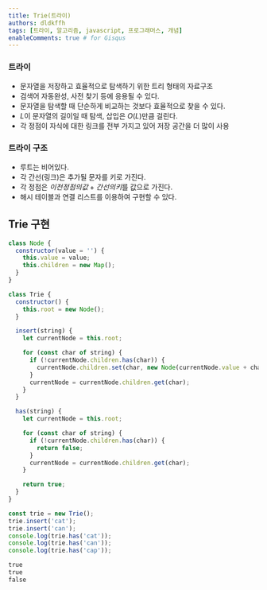 ```yaml
---
title: Trie(트라이)
authors: dldkffh
tags: [트라이, 알고리즘, javascript, 프로그래머스, 개념]
enableComments: true # for Gisqus
---
```


### 트라이

- 문자열을 저장하고 효율적으로 탐색하기 위한 트리 형태의 자료구조
- 검색어 자동완성, 사전 찾기 등에 응용될 수 있다.
- 문자열을 탐색할 때 단순하게 비교하는 것보다 효율적으로 찾을 수 있다.
- $L$이 문자열의 길이일 때 탐색, 삽입은 $O(L)$만큼 걸린다.
- 각 정점이 자식에 대한 링크를 전부 가지고 있어 저장 공간을 더 많이 사용

<!--truncate-->

### 트라이 구조

- 루트는 비어있다.
- 각 간선(링크)은 추가될 문자를 키로 가진다.
- 각 정점은 $이전 정점의 값 + 간선의 키$를 값으로 가진다.
- 해시 테이블과 연결 리스트를 이용하여 구현할 수 있다.

## Trie 구현

```javascript showLineNumbers title="javascript"
class Node {
  constructor(value = '') {
    this.value = value;
    this.children = new Map();
  }
}

class Trie {
  constructor() {
    this.root = new Node();
  }

  insert(string) {
    let currentNode = this.root;

    for (const char of string) {
      if (!currentNode.children.has(char)) {
        currentNode.children.set(char, new Node(currentNode.value + char));
      }
      currentNode = currentNode.children.get(char);
    }
  }

  has(string) {
    let currentNode = this.root;

    for (const char of string) {
      if (!currentNode.children.has(char)) {
        return false;
      }
      currentNode = currentNode.children.get(char);
    }

    return true;
  }
}

const trie = new Trie();
trie.insert('cat');
trie.insert('can');
console.log(trie.has('cat'));
console.log(trie.has('can'));
console.log(trie.has('cap'));
```

```powershell title="powershell"
true
true
false
```
